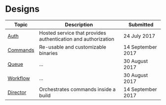# Designs

| **Topic**                   | **Description**                                               | **Submitted**     |
| --------------------------- | ------------------------------------------------------------- | ----------------- |
| [Auth](./auth.md)           | Hosted service that provides authentication and authorization | 24 July 2017      |
| [Commands](./commands.md)   | Re-usable and customizable binaries                           | 14 September 2017 |
| [Queue](./queue.md)         | ...                                                           | 30 August 2017    |
| [Workflow](./workflow.md)   | ...                                                           | 30 August 2017    |
| [Director](./director.md)   | Orchestrates commands inside a build                          | 14 September 2017 |
